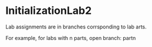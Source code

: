 # InitializationLab2

Lab assignments are in branches corrsponding to lab arts.

For example, for labs with n parts, open branch:
partn
